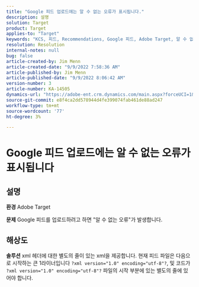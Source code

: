 ```yaml
---
title: "Google 피드 업로드에는 알 수 없는 오류가 표시됩니다."
description: 설명
solution: Target
product: Target
applies-to: "Target"
keywords: "KCS, 피드, Recommendations, Google 피드, Adobe Target, 알 수 없는 오류"
resolution: Resolution
internal-notes: null
bug: false
article-created-by: Jim Menn
article-created-date: "9/9/2022 7:58:36 AM"
article-published-by: Jim Menn
article-published-date: "9/9/2022 8:06:42 AM"
version-number: 3
article-number: KA-14505
dynamics-url: "https://adobe-ent.crm.dynamics.com/main.aspx?forceUCI=1&pagetype=entityrecord&etn=knowledgearticle&id=c9c8642f-1530-ed11-9db1-0022480866ad"
source-git-commit: e8f4ca2dd578944d4fe399074fab461de88ad247
workflow-type: tm+mt
source-wordcount: '77'
ht-degree: 3%

---
```


# Google 피드 업로드에는 알 수 없는 오류가 표시됩니다

## 설명


<b>환경</b>
Adobe Target

<b>문제</b>
Google 피드를 업로드하려고 하면 &quot;알 수 없는 오류&quot;가 발생합니다.


## 해상도


<b>솔루션</b>
xml 헤더에 대한 별도의 줄이 있는 xml을 제공합니다.
현재 피드 파일은 다음으로 시작하는 큰 1라이너입니다 `?xml version="1.0" encoding="utf-8"?`, 및 코드가 `?xml version="1.0" encoding="utf-8"?` 파일의 시작 부분에 있는 별도의 줄에 있어야 합니다.

